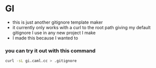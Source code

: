 # GI

- this is just another gitignore template maker
- it currently only works with a curl to the root path giving my default gitignore I use in any new project I make
- I made this because I wanted to

### you can try it out with this command
```sh
curl -sL gi.caml.cc > .gitignore
```